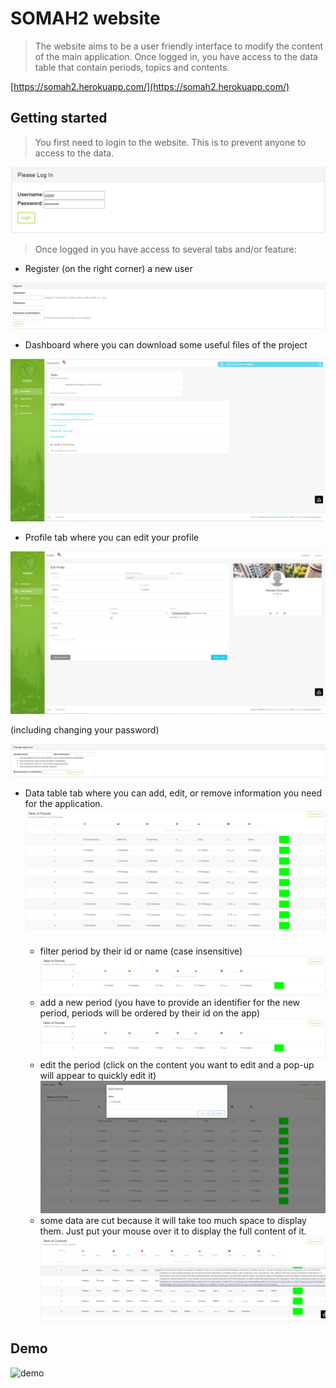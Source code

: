 
# SOMAH2 website

> The website aims to be a user friendly interface to modify the content of the main application.
Once logged in, you have access to the data table that contain periods, topics and contents.

[https://somah2.herokuapp.com/](https://somah2.herokuapp.com/)

## Getting started

> You first need to login to the website. This is to prevent anyone to access to the data.

![login](https://github.com/RomainErnandez/somah2_website/blob/master/dashboard/static/dashboard/img/login.PNG)

> Once logged in you have access to several tabs and/or feature:

- Register (on the right corner) a new user

![register](https://github.com/RomainErnandez/somah2_website/blob/master/dashboard/static/dashboard/img/register.PNG)

- Dashboard where you can download some useful files of the project

![dashboard](https://github.com/RomainErnandez/somah2_website/blob/master/dashboard/static/dashboard/img/dashboard.PNG)

- Profile tab where you can edit your profile  

![user](https://github.com/RomainErnandez/somah2_website/blob/master/dashboard/static/dashboard/img/user.PNG)

(including changing your password)

![change_password](https://github.com/RomainErnandez/somah2_website/blob/master/dashboard/static/dashboard/img/change_password.PNG)

- Data table tab where you can add, edit, or remove information you need for the application.
![table_period](https://github.com/RomainErnandez/somah2_website/blob/master/dashboard/static/dashboard/img/table_period.PNG)

  - filter period by their id or name (case insensitive)
  ![table_period_filtered](https://github.com/RomainErnandez/somah2_website/blob/master/dashboard/static/dashboard/img/table_period_filtered.PNG)
  - add a new period (you have to provide an identifier for the new period, periods will be ordered by their id on the app)
  ![table_period_filtered](https://github.com/RomainErnandez/somah2_website/blob/master/dashboard/static/dashboard/img/table_period_filtered.PNG)
  - edit the period (click on the content you want to edit and a pop-up will appear to quickly edit it)
  ![table_period_edit](https://github.com/RomainErnandez/somah2_website/blob/master/dashboard/static/dashboard/img/table_period_edit.PNG)
  - some data are cut because it will take too much space to display them. Just put your mouse over it to display the full content of it.
  ![table_toogle](https://github.com/RomainErnandez/somah2_website/blob/master/dashboard/static/dashboard/img/table_toogle.png)


## Demo

![demo](https://github.com/RomainErnandez/somah2_website/blob/master/dashboard/static/dashboard/gif/demo.gif)
